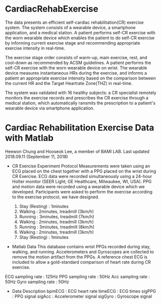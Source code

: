 # CardiacRehabExercise
The data presents an efficient self-cardiac rehabilitation(CR) exercise system. The system consists of a wearable device, a smartphone application, and a medical station. A patient performs self-CR exercise with the worn wearable device which enables the patient to do self-CR exercise by informing current exercise stage and recommending appropriate exercise intensity in real-time. 

The exercise stage order consists of warm-up, main exercise, rest, and cool-down as recommended by ACSM guidelines. A patient performs the self-CR exercise with the worn wearable device on wrist. The wearable device measures instantaneous HRs during the exercise, and informs a patient an appropriate exercise intensity based on the comparison between the current HR and the Target Heartrate Zone(THZ) in real-time. 

The system was validated with 16 healthy subjects: a CR specialist remotely monitors the exercise records and prescribes the CR exercise through a medical station, which automatically ransmits the prescription to a patient's wearable device via smartphone application. 


Cardiac Rehabilitation Exercise Data with Matlab
================================================
Heewon Chung and Hooseok Lee, a member of BAMI LAB.
Last updated 2018.09.11 (September 11, 2018)


- CR Exercise Experiment Protocol
Measurements were taken using an ECG placed on the chest together with a PPG placed on the wrist during CR Exercise. 
ECG data were recorded simultaneously using a 24-hour Holter monitor (SEER Light; GE Healthcare, Milwaukee, WI, USA). 
PPG and motion data were recorded using a wearable device which we developed. 
Participants were asked to perform the exercise according to the exercise protocol, we have designed. 
  1) Stay (Resting)      : 1minutes
  2) Walking             : 2minutes, treadmill (3km/h)
  3) Running             : 3minutes, treadmill (7km/h)
  4) Walking             : 2minutes, treadmill (3km/h)
  5) Running             : 3minutes, treadmill (8km/h)
  6) Walking             : 2minutes, treadmill (3km/h)
  7) Stay (Resting)      : 1minutes

- Matlab Data
This database contains wrist PPGs recorded during stay, walking, and running.
Accelerometers and Gyroscopes are collected to remove the motion artifact from the PPGs.
A reference chest ECG is included to allow a gold-standard comparison of heart rate during CR exercise.

ECG sampling rate : 125Hz
PPG sampling rate : 50Hz
Acc sampling rate : 50Hz
Gyro sampling rate : 50Hz

- Data Description
bpmECG    : ECG heart rate
timeECG   : ECG times
sigPPG    : PPG signal
sigAcc    : Accelerometer signal
sigGyro   : Gyroscope signal
